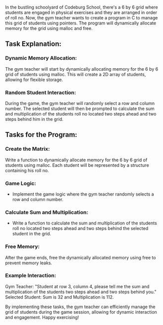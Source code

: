 In the bustling schoolyard of Codeburg School, there's a 6 by 6 grid where students are engaged in physical exercises and they are arranged in order of roll no. Now, the gym teacher wants to create a program in C to manage this grid of students using pointers. The program will dynamically allocate memory for the grid using malloc and free.

## Task Explanation:
### Dynamic Memory Allocation:

The gym teacher will start by dynamically allocating memory for the 6 by 6 grid of students using malloc. This will create a 2D array of students, allowing for flexible storage.

### Random Student Interaction:

During the game, the gym teacher will randomly select a row and column number.
The selected student will then be prompted to calculate the sum and multiplication of the students roll no located two steps ahead and two steps behind him in the grid.

## Tasks for the Program:
### Create the Matrix:

Write a function to dynamically allocate memory for the 6 by 6 grid of students using malloc. Each student will be represented by a structure containing his roll no.

### Game Logic:

- Implement the game logic where the gym teacher randomly selects a row and column number.

### Calculate Sum and Multiplication:

- Write a function to calculate the sum and multiplication of the students roll no located two steps ahead and two steps behind the selected student in the grid.

### Free Memory:

After the game ends, free the dynamically allocated memory using free to prevent memory leaks.

### Example Interaction:
Gym Teacher: "Student at row 3, column 4, please tell me the sum and multiplication of the students two steps ahead and two steps behind you." </br>
Selected Student: Sum is 32 and Multiplication is 112.</br>

By implementing these tasks, the gym teacher can efficiently manage the grid of students during the game session, allowing for dynamic interaction and engagement. Happy exercising!
